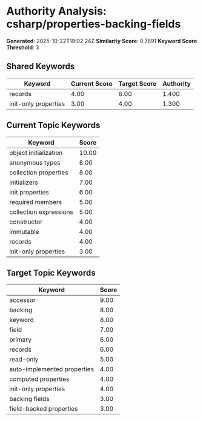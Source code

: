 # Authority Analysis: csharp/properties-backing-fields

**Generated**: 2025-10-22T19:02:24Z
**Similarity Score**: 0.7891
**Keyword Score Threshold**: 3

## Shared Keywords

| Keyword | Current Score | Target Score | Authority |
|---------|---------------|--------------|-----------|
| records | 4.00 | 6.00 | 1.400 |
| init-only properties | 3.00 | 4.00 | 1.300 |

## Current Topic Keywords

| Keyword | Score |
|---------|-------|
| object initialization | 10.00 |
| anonymous types | 8.00 |
| collection properties | 8.00 |
| initializers | 7.00 |
| init properties | 6.00 |
| required members | 5.00 |
| collection expressions | 5.00 |
| constructor | 4.00 |
| immutable | 4.00 |
| records | 4.00 |
| init-only properties | 3.00 |

## Target Topic Keywords

| Keyword | Score |
|---------|-------|
| accessor | 9.00 |
| backing | 8.00 |
| keyword | 8.00 |
| field | 7.00 |
| primary | 6.00 |
| records | 6.00 |
| read-only | 5.00 |
| auto-implemented properties | 4.00 |
| computed properties | 4.00 |
| init-only properties | 4.00 |
| backing fields | 3.00 |
| field-backed properties | 3.00 |

